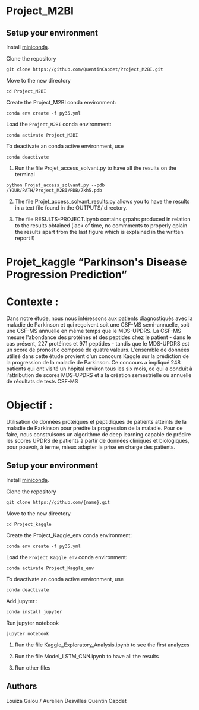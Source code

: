 # Project_M2BI


## Setup your environment

Install [miniconda](https://docs.conda.io/en/latest/miniconda.html).

Clone the repository

```
git clone https://github.com/QuentinCapdet/Project_M2BI.git
```

Move to the new directory

```
cd Project_M2BI
```

Create the Project_M2BI conda environment:

```
conda env create -f py35.yml
```

Load the `Project_M2BI` conda environment:

```
conda activate Project_M2BI
```
To deactivate an conda active environment, use

```
conda deactivate
```
1) Run the file Projet_access_solvant.py to have all the results on the terminal

```
python Projet_access_solvant.py --pdb /YOUR/PATH/Project_M2BI/PDB/7kh5.pdb
````
2) The file Projet_access_solvant_results.py allows you to have the results in a text file found in the OUTPUTS/ directory.

3) The file RESULTS-PROJECT.ipynb contains grpahs produced in relation to the results obtained (lack of time, no commments to properly eplain the results apart from the last figure which is explained in the written report  !)



# Projet_kaggle “Parkinson's Disease Progression Prediction”

# Contexte : 
Dans notre étude, nous nous intéressons aux patients diagnostiqués avec la maladie de Parkinson et qui reçoivent soit une CSF-MS semi-annuelle, soit une CSF-MS annuelle en même temps que le MDS-UPDRS.  La CSF-MS mesure l'abondance des protéines et des peptides chez le patient - dans le cas présent, 227 protéines et 971 peptides - tandis que le MDS-UPDRS  est un score de pronostic composé de quatre valeurs.
L'ensemble de données utilisé dans cette étude provient d'un concours Kaggle  sur la prédiction de la progression de la maladie de Parkinson. Ce concours a impliqué 248 patients qui ont visité un hôpital environ tous les six mois, ce qui a conduit à l'attribution de scores MDS-UPDRS et à la création semestrielle ou annuelle de résultats de tests CSF-MS

# Objectif : 
Utilisation de données protéiques et peptidiques de patients atteints de la maladie de Parkinson pour prédire la progression de la maladie. Pour ce faire, nous construisons un algorithme de deep learning capable de prédire les scores UPDRS de patients à partir de données cliniques et biologiques, pour pouvoir, à terme, mieux adapter la prise en charge des patients.

## Setup your environment

Install [miniconda](https://docs.conda.io/en/latest/miniconda.html).

Clone the repository

```
git clone https://github.com/{name}.git
```

Move to the new directory

```
cd Project_kaggle
```

Create the Project_Kaggle_env conda environment:

```
conda env create -f py35.yml
```

Load the `Project_Kaggle_env` conda environment:

```
conda activate Project_Kaggle_env
```
To deactivate an conda active environment, use

```
conda deactivate
```

Add jupyter :

```
conda install jupyter
```

Run jupyter notebook

```
jupyter notebook
```

1) Run the file Kaggle_Exploratory_Analysis.ipynb to see the first analyzes

2) Run the file Model_LSTM_CNN.ipynb to have all the results

3) Run other files 

## Authors
Louiza Galou / Aurélien Desvilles Quentin Capdet
